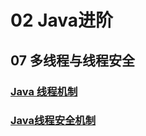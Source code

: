 # 02 Java进阶

## 07 多线程与线程安全

### [Java 线程机制](/02%20Java进阶/07%20多线程与线程安全/Java%20线程机制.md)
### [Java线程安全机制](/02%20Java进阶/07%20多线程与线程安全/Java线程安全机制.md)
